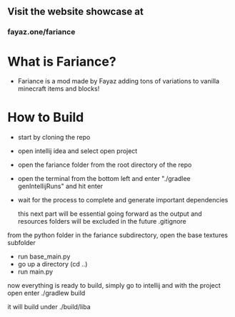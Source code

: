 ## Visit the website showcase at 
### fayaz.one/fariance

# What is Fariance?
- Fariance is a mod made by Fayaz adding tons of variations to vanilla minecraft items and blocks!

# How to Build

- start by cloning the repo
- open intellij idea and select open project 
- open the fariance folder from the root directory of the repo
- open the terminal from the bottom left and enter "./gradlee genIntellijRuns" and hit enter
- wait for the process to complete and generate important dependencies


    this next part will be essential going forward as the output and resources folders will be excluded in the future .gitignore

from the python folder in the fariance subdirectory, open the base textures subfolder
- run base_main.py
- go up a directory (cd ..)
- run main.py

now everything is ready to build, simply go to intellij and with the project open enter
./gradlew build

it will build under ./build/liba 